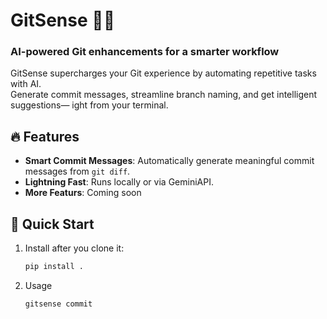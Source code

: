 # GitSense 🤖✨

### AI-powered Git enhancements for a smarter workflow

GitSense supercharges your Git experience by automating repetitive tasks with AI.  
Generate commit messages, streamline branch naming, and get intelligent suggestions— ight from your terminal.

## 🔥 Features

- **Smart Commit Messages**: Automatically generate meaningful commit messages from `git diff`.
- **Lightning Fast**: Runs locally or via GeminiAPI.
- **More Featurs**: Coming soon

## 🚀 Quick Start

1. Install after you clone it:
   ```sh
   pip install .
   ```
2. Usage
   ```sh
   gitsense commit
   ```
